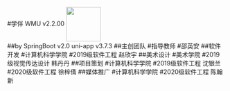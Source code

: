 #学伴 WMU v2.2.00
<img src="http://49.232.23.79:8081/book.png" width = "80" height = "80"  align=center /><br>
##by SpringBoot v2.0 uni-app v3.7.3
##主创团队
#指导教师
#邵英安
##软件开发
#计算机科学学院
#2019级软件工程 赵欣宇
##美术设计
#美术学院
#2019级视觉传达设计 韩丹丹
##项目策划
#计算机科学学院
#2019级软件工程 沈银兰
#2020级软件工程 徐梓倩
##媒体推广
#计算机科学学院
#2020级软件工程 陈翰新
